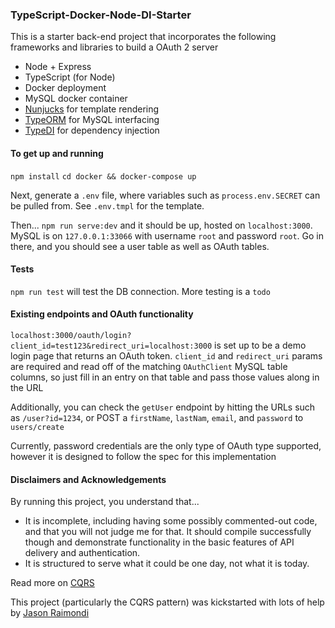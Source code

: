 ### TypeScript-Docker-Node-DI-Starter

This is a starter back-end project that incorporates the following frameworks and libraries to build a OAuth 2 server
- Node + Express
- TypeScript (for Node)
- Docker deployment
- MySQL docker container
- [Nunjucks](https://github.com/mozilla/nunjucks) for template rendering
- [TypeORM](https://github.com/typeorm/typeorm) for MySQL interfacing
- [TypeDI](https://github.com/typestack/typedi) for dependency injection


#### To get up and running

`npm install`
`cd docker && docker-compose up`

Next, generate a `.env` file, where variables such as `process.env.SECRET` can be pulled from. See `.env.tmpl` for the template.

Then...
`npm run serve:dev`
and it should be up, hosted on `localhost:3000`. MySQL is on `127.0.0.1:33066` with username `root` and password `root`. Go in there, and you should see a user table as well as OAuth tables.


#### Tests

`npm run test` will test the DB connection. More testing is a `todo`


#### Existing endpoints and OAuth functionality

`localhost:3000/oauth/login?client_id=test123&redirect_uri=localhost:3000` is set up to be a demo login page that returns an OAuth token. `client_id` and `redirect_uri` params are required and read off of the matching `OAuthClient` MySQL table columns, so just fill in an entry on that table and pass those values along in the URL

Additionally, you can check the `getUser` endpoint by hitting the URLs such as `/user?id=1234`, or POST a `firstName`, `lastNam`, `email`, and `password` to `users/create`

Currently, password credentials are the only type of OAuth type supported, however it is designed to follow the spec for this implementation


#### Disclaimers and Acknowledgements

By running this project, you understand that...
- It is incomplete, including having some possibly commented-out code, and that you will not judge me for that. It should compile successfully though and demonstrate functionality in the basic features of API delivery and authentication.
- It is structured to serve what it could be one day, not what it is today.

Read more on [CQRS](https://martinfowler.com/bliki/CQRS.html)

This project (particularly the CQRS pattern) was kickstarted with lots of help by [Jason Raimondi](https://github.com/jasonraimondi)

